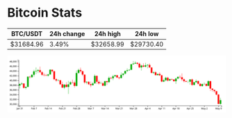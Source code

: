 # Bitcoin Stats

BTC/USDT|24h change|24h high|24h low|
|---|---|---|---|
|$31684.96|3.49%|$32658.99|$29730.40|

<img src="./chart.svg">
